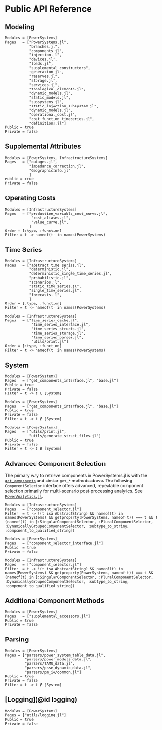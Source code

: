 # Public API Reference

## Modeling

```@autodocs
Modules = [PowerSystems]
Pages   = ["PowerSystems.jl",
           "branches.jl",
           "components.jl",
           "injection.jl",
           "devices.jl",
           "loads.jl",
           "supplemental_constructors",
           "generation.jl",
           "reserves.jl",
           "storage.jl",
           "services.jl",
           "topological_elements.jl",
           "dynamic_models.jl",
           "static_models.jl",
           "subsystems.jl",
           "static_injection_subsystem.jl",
           "dynamic_models.jl",
           "operational_cost.jl",
           "cost_function_timeseries.jl",
           "definitions.jl"]
Public = true
Private = false
```

## Supplemental Attributes

```@autodocs
Modules = [PowerSystems, InfrastructureSystems]
Pages   = ["outages.jl",
           "impedance_correction.jl",
           "GeographicInfo.jl"
           ]
Public = true
Private = false
```

## Operating Costs

```@autodocs
Modules = [InfrastructureSystems]
Pages   = ["production_variable_cost_curve.jl",
            "cost_aliases.jl",
            "value_curve.jl",
           ]
Order = [:type, :function]
Filter = t -> nameof(t) in names(PowerSystems)
```

## Time Series

```@autodocs
Modules = [InfrastructureSystems]
Pages   = ["abstract_time_series.jl",
           "deterministic.jl",
           "deterministic_single_time_series.jl",
           "probabilistic.jl",
           "scenarios.jl",
           "static_time_series.jl",
           "single_time_series.jl",
           "forecasts.jl",
           ]
Order = [:type, :function]
Filter = t -> nameof(t) in names(PowerSystems)
```

```@autodocs
Modules = [InfrastructureSystems]
Pages   = ["time_series_cache.jl",
            "time_series_interface.jl",
            "time_series_structs.jl",
            "time_series_storage.jl",
            "time_series_parser.jl",
            "utils/print.jl"]
Order = [:type, :function]
Filter = t -> nameof(t) in names(PowerSystems)
```

## System

```@autodocs
Modules = [PowerSystems]
Pages   = ["get_components_interface.jl", "base.jl"]
Public = true
Private = false
Filter = t -> t ∈ [System]
```

```@autodocs
Modules = [PowerSystems]
Pages   = ["get_components_interface.jl", "base.jl"]
Public = true
Private = false
Filter = t -> t ∉ [System]
```

```@autodocs
Modules = [PowerSystems]
Pages   = ["utils/print.jl",
           "utils/generate_struct_files.jl"]
Public = true
Private = false
Filter = t -> t ∉ [System]
```

## Advanced Component Selection

The primary way to retrieve components in PowerSystems.jl is with the [`get_components`](@ref) and similar `get_*` methods above. The following `ComponentSelector` interface offers advanced, repeatable component selection primarily for multi-scenario post-processing analytics. See [`PowerAnalytics.jl`](https://nrel-sienna.github.io/PowerAnalytics.jl/stable/).

```@autodocs
Modules = [InfrastructureSystems]
Pages   = ["component_selector.jl"]
Filter  = t -> !(t isa AbstractString) && nameof(t) in names(PowerSystems) && getproperty(PowerSystems, nameof(t)) === t && !(nameof(t) in [:SingularComponentSelector, :PluralComponentSelector, :DynamicallyGroupedComponentSelector, :subtype_to_string, :component_to_qualified_string])
```

```@autodocs
Modules = [PowerSystems]
Pages   = ["component_selector_interface.jl"]
Public  = true
Private = false
```

```@autodocs
Modules = [InfrastructureSystems]
Pages   = ["component_selector.jl"]
Filter  = t -> !(t isa AbstractString) && nameof(t) in names(PowerSystems) && getproperty(PowerSystems, nameof(t)) === t && (nameof(t) in [:SingularComponentSelector, :PluralComponentSelector, :DynamicallyGroupedComponentSelector, :subtype_to_string, :component_to_qualified_string])
```

## Additional Component Methods

```@autodocs
Modules = [PowerSystems]
Pages   = ["supplemental_accessors.jl"]
Public = true
Private = false
```

## Parsing

```@autodocs
Modules = [PowerSystems]
Pages = ["parsers/power_system_table_data.jl",
         "parsers/power_models_data.jl",
         "parsers/TAMU_data.jl",
         "parsers/psse_dynamic_data.jl",
         "parsers/pm_io/common.jl"]
Public = true
Private = false
Filter = t -> t ∉ [System]
```

## [Logging](@id logging)

```@autodocs
Modules = [PowerSystems]
Pages = ["utils/logging.jl"]
Public = true
Private = false
```
